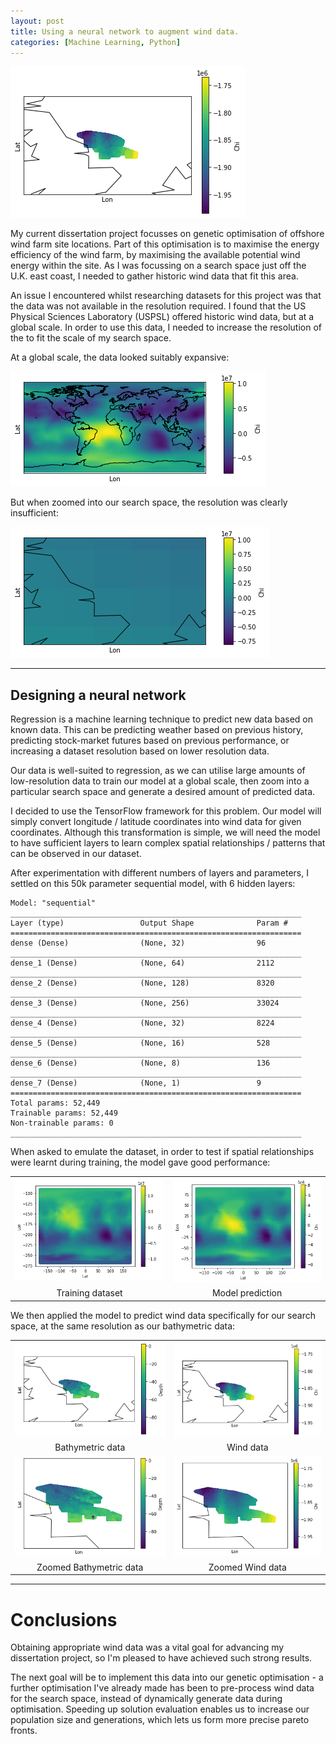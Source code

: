 ```yaml
---
layout: post
title: Using a neural network to augment wind data.
categories: [Machine Learning, Python]
---
```


![](/_posts/2022-07-27-neural-network-augmentation/wind.png)

My current dissertation project focusses on genetic optimisation of offshore wind farm site locations. Part of this optimisation is to maximise the energy efficiency of the wind farm, by maximising the available potential wind energy within the site. As I was focussing on a search space just off the U.K. east coast, I needed to gather historic wind data that fit this area.

<!--more-->

An issue I encountered whilst researching datasets for this project was that the data was not available in the resolution required. I found that the US Physical Sciences Laboratory (USPSL) offered historic wind data, but at a global scale. In order to use this data, I needed to increase the resolution of the to fit the scale of my search space.

At a global scale, the data looked suitably expansive:

![](/_posts/2022-07-27-neural-network-augmentation/wind_world.png)

But when zoomed into our search space, the resolution was clearly insufficient:

![](/_posts/2022-07-27-neural-network-augmentation/wind_uk.png)

---

## Designing a neural network
Regression is a machine learning technique to predict new data based on known data. This can be predicting weather based on previous history, predicting stock-market futures based on previous performance, or increasing a dataset resolution based on lower resolution data.

Our data is well-suited to regression, as we can utilise large amounts of low-resolution data to train our model at a global scale, then zoom into a particular search space and generate a desired amount of predicted data.

I decided to use the TensorFlow framework for this problem. Our model will simply convert longitude / latitude coordinates into wind data for given coordinates. Although this transformation is simple, we will need the model to have sufficient layers to learn complex spatial relationships / patterns that can be observed in our dataset.

After experimentation with different numbers of layers and parameters, I settled on this 50k parameter sequential model, with 6 hidden layers:

```
Model: "sequential"
_________________________________________________________________
Layer (type)                 Output Shape              Param #   
=================================================================
dense (Dense)                (None, 32)                96        
_________________________________________________________________
dense_1 (Dense)              (None, 64)                2112      
_________________________________________________________________
dense_2 (Dense)              (None, 128)               8320      
_________________________________________________________________
dense_3 (Dense)              (None, 256)               33024     
_________________________________________________________________
dense_4 (Dense)              (None, 32)                8224      
_________________________________________________________________
dense_5 (Dense)              (None, 16)                528       
_________________________________________________________________
dense_6 (Dense)              (None, 8)                 136       
_________________________________________________________________
dense_7 (Dense)              (None, 1)                 9         
=================================================================
Total params: 52,449
Trainable params: 52,449
Non-trainable params: 0
_________________________________________________________________
```

When asked to emulate the dataset, in order to test if spatial relationships were learnt during training, the model gave good performance:

| | |
|:---:|:---:|
| ![](/_posts/2022-07-27-neural-network-augmentation/wind_plot.png) | ![](/_posts/2022-07-27-neural-network-augmentation/wind_pred_plot.png) |
| Training dataset | Model prediction |

We then applied the model to predict wind data specifically for our search space, at the same resolution as our bathymetric data:

| | |
|:---:|:---:|
| ![](/_posts/2022-07-27-neural-network-augmentation/bathymetric.png) | ![](/_posts/2022-07-27-neural-network-augmentation/wind.png) |
| Bathymetric data | Wind data |
| ![](/_posts/2022-07-27-neural-network-augmentation/bathymetric_zoomed.png) | ![](/_posts/2022-07-27-neural-network-augmentation/wind_zoomed.png) |
| Zoomed Bathymetric data | Zoomed Wind data |

---

# Conclusions
Obtaining appropriate wind data was a vital goal for advancing my dissertation project, so I'm pleased to have achieved such strong results.

The next goal will be to implement this data into our genetic optimisation - a further optimisation I've already made has been to pre-process wind data for the search space, instead of dynamically generate data during optimisation. Speeding up solution evaluation enables us to increase our population size and generations, which lets us form more precise pareto fronts.
